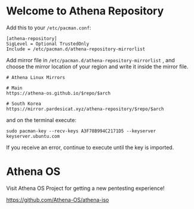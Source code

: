 # Welcome to Athena Repository

Add this to your `/etc/pacman.conf`:
```
[athena-repository]
SigLevel = Optional TrustedOnly
Include = /etc/pacman.d/athena-repository-mirrorlist
```
Add mirror file in `/etc/pacman.d/athena-repository-mirrorlist` ,
and choose the mirror location of your region and write it inside the mirror file.

```copy
# Athena Linux Mirrors

# Main
https://athena-os.github.io/$repo/$arch

# South Korea
https://mirror.pardesicat.xyz/athena-repository/$repo/$arch
```


and on the terminal execute:
```
sudo pacman-key --recv-keys A3F78B994C2171D5 --keyserver keyserver.ubuntu.com
```
If you receive an error, continue to execute until the key is imported.

# Athena OS

Visit Athena OS Project for getting a new pentesting experience!

https://github.com/Athena-OS/athena-iso

